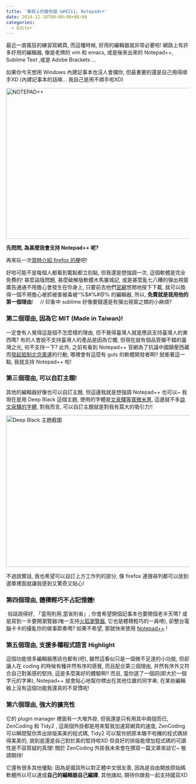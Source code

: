 ```yaml
---
title: '筆桿上的變色龍 &#8211; Notepad++'
date: 2014-12-16T00:00:00+08:00
categories:
  - Editor
---
```


最近一直瘋狂的練習寫網頁, 而這種時候, 好用的編輯器就非常必要啦!
網路上有許多好用的編輯器, 像是老牌的 vim 和 emacs,
或是後來出來的 Notepad++, Sublime Text ,或是 Adobe Brackets &#8230;

如果你今天想用 Windows 內建記事本也沒人會攔你,
但最重要的還是自己用得順手XD (內建記事本的話嘛&#8230; 我自己是用不順手啦XD)

<a title="NOTEPAD++ by Fann Wildsky, on Flickr" href="https://www.flickr.com/photos/129742406@N07/16028523492"><img class="" src="https://farm8.staticflickr.com/7488/16028523492_cb0b46150a.jpg" alt="NOTEPAD++" width="733" height="412" /></a>

**先問問, 為甚麼我會支持 Notepad++ 呢?**

再來玩一次<a title="關於 Firefox 的那檔事" href="http://wildsky.cc/mozilla/%e9%97%9c%e6%96%bc-firefox-%e7%9a%84%e9%82%a3%e6%aa%94%e4%ba%8b/">當時介紹 firefox 的梗</a>吧!

好啦可能不是每個人都看到載點都立刻點, 但我還是想強調一次, 這個軟體是完全免費的!
甚麼盜版問題, 甚麼破解版軟體木馬屠城記, 或是甚麼亂七八糟的彈出視窗廣告通通不用擔心會發生在你身上,
只要前去他們<a title="Notepad++ 官方網站" href="http://notepad-plus-plus.org/zh/">官網</a>悠閒地按下下載,
就可以換得一個不用擔心被抓被害被毒被^%$#%#@% 的編輯器,
所以, **免費就是我用他的第一個理由**!     // 印象中 sublime 好像要錢還是有彈出視窗之類的小麻煩?

### 第二個理由, 因為它 MIT (Made in Taiwan)!

一定會有人覺得這是個不怎麼樣的理由,
但不覺得臺灣人就是應該支持臺灣人的東西嗎?
有的人會說不支持臺灣人的產品是因為它爛, 但現在就有個品質蠻不錯的臺灣之光, 何不支持一下?
此外, 之前有看到 Notepad++ 官網為了抗議中國鎮壓西藏而<a href="https://www.google.com.tw/webhp?hl=zh-TW#hl=zh-TW&q=Notepad%2B%2B+%E6%8A%B5%E5%88%B6%E5%A5%A5%E9%81%8B">發起抵制北京奧運</a>的行動, 哪裡會有這麼有 guts 的軟體開發者啊!! 就衝著這一點, 我就支持 Notepad++ 啦!

### 第三個理由, 可以自訂主題!

其他的編輯器好像也可以自訂主題, 但這邊我就是想強調 Notepad++ 也可以~
我現在是用 Deep Black 這個主題, 使用的字體是<a href="http://wenq.org">文泉驛等寬微米黑</a>,
這邊就不多<a href="http://magiclen.org/open-fonts/">談文泉驛的字體</a>, 對我而言, 可以自訂主題就是對我有莫大的吸引力!!

<a title="Deep Black 主題截圖 by Fann Wildsky, on Flickr" href="https://www.flickr.com/photos/129742406@N07/16003501716"><img class="" src="https://farm8.staticflickr.com/7553/16003501716_e2c7c8b237_o.png" alt="Deep Black 主題截圖" width="713" height="415" /></a>

不過說實話, 我也希望可以自訂上方工作列的部分, 像 firefox 連搜尋列都可以放到選單裡面就讓我感到又驚奇又貼心!

### 第四個理由, 體積輕巧不占記憶體!

 俗話說得好, 「當用則用,當省則省」, 你會希望開個記事本也要開個老半天嗎?
或是寫到一半要開瀏覽器(唯一支持<a title="火狐瀏覽器" href="http://moztw.org/firefox/tw/">火狐瀏覽器</a>,
它也是體積輕巧的一員唷), 卻整台電腦卡卡的擾亂你的做事節奏嗎?
如果不希望, 那就快來使用 <a title="Notepad++ 官方網站" href="http://notepad-plus-plus.org/zh/">Notepad++</a> !

### 第五個理由, 支援多種程式語言 Highlight

這個功能很多編輯器應該也都有(吧), 雖然這看似只是一個微不足道的小功能,
但卻讓人在 coding 的時候有種井然有序的感覺, 而且配合第三個理由,
井然有序外又符合自己對美感的堅持, 這是多麼美好的體驗啊!!
而且, 當你選了一個詞(即大於一個字元的字串),
Notepad++ 就會貼心地幫你標出在其他位置的同字串, 在某些編輯器上沒有這個功能我還真的不習慣呢!

### 第六個理由, 強大的擴充性

它的 plugin manager 裡面有一大堆外掛, 但我還是只有用其中兩個而已,
ZenCoding 和 Tidy2 , 這兩個外掛都是用來幫我加速寫網頁的速度,
ZenCoding 可以瞬間幫你弄出排版美美的程式碼,
Tidy2 可以幫你把原本醜不啦機的程式碼排得美美的,
說到底還是自己對於美的堅持啦XD 但良好的排版能增加程式碼的可讀性是不容質疑的真理!
關於 ZenCoding 外掛我未來會在撰寫一篇文章來談它~ 敬請期待!

它還有很多其他優點: 因為是國貨所以對正體中文很友善,
因為是自由開放原始碼軟體所以可以達成**自己的編輯器自己編譯**,
其他諸如, 期待你跟我一起支持國貨XD
